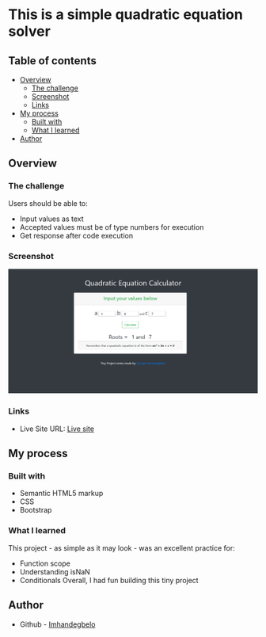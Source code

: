 # This is a simple quadratic equation solver

## Table of contents

- [Overview](#overview)
  - [The challenge](#the-challenge)
  - [Screenshot](#screenshot)
  - [Links](#links)
- [My process](#my-process)
  - [Built with](#built-with)
  - [What I learned](#what-i-learned)
- [Author](#author)



## Overview

### The challenge

Users should be able to:

- Input values as text
- Accepted values must be of type numbers for execution
- Get response after code execution

### Screenshot

![](./screenshot.png)

### Links

- Live Site URL: [Live site](https://my-live-site-url.com)

## My process

### Built with

- Semantic HTML5 markup
- CSS
- Bootstrap

### What I learned

This project - as simple as it may look - was an excellent practice for:
- Function scope
- Understanding isNaN
- Conditionals
Overall, I had fun building this tiny project

## Author

- Github - [Imhandegbelo](https://www.github.com/Imhandegbelo)
